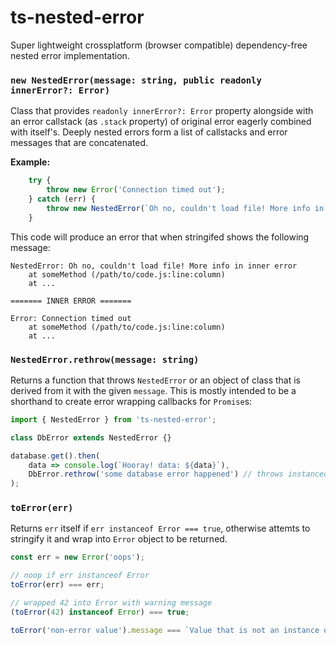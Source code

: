 # ts-nested-error

Super lightweight crossplatform (browser compatible) dependency-free nested error implementation.

### `new NestedError(message: string, public readonly innerError?: Error)`

Class that provides `readonly innerError?: Error` property alongside with an error callstack (as `.stack` property) of original error eagerly
combined with itself's. Deeply nested errors
form a list of callstacks and error messages that are concatenated.

**Example:**

```ts
    try {
        throw new Error('Connection timed out');
    } catch (err) {
        throw new NestedError(`Oh no, couldn't load file! More info in inner error`, err);
    }
```

This code will produce an error that when stringifed shows the following message:
```
NestedError: Oh no, couldn't load file! More info in inner error
    at someMethod (/path/to/code.js:line:column)
    at ...

======= INNER ERROR =======

Error: Connection timed out
    at someMethod (/path/to/code.js:line:column)
    at ...
```

### `NestedError.rethrow(message: string)` 
Returns a function that throws `NestedError` or an object
of class that is derived from it with the given `message`.
This is mostly intended to be a shorthand to create error wrapping callbacks
for `Promise`s:

```ts
import { NestedError } from 'ts-nested-error';

class DbError extends NestedError {}

database.get().then(
    data => console.log(`Hooray! data: ${data}`),
    DbError.rethrow('some database error happened') // throws instanceof DbError
);
```

### `toError(err)`

Returns `err` itself if `err instanceof Error === true`, otherwise attemts to
stringify it and wrap into `Error` object to be returned.

```ts
const err = new Error('oops');

// noop if err instanceof Error
toError(err) === err; 

// wrapped 42 into Error with warning message
(toError(42) instanceof Error) === true; 

toError('non-error value').message === `Value that is not an instance of Error was thrown: non-error value`

```

